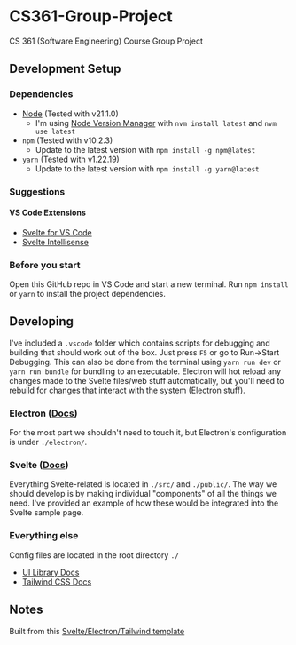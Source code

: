 # CS361-Group-Project
CS 361 (Software Engineering) Course Group Project

## Development Setup
### Dependencies
- [Node](https://nodejs.org/en/) (Tested with v21.1.0)
    - I'm using [Node Version Manager](https://github.com/coreybutler/nvm-windows) with
    `nvm install latest` and `nvm use latest`
- `npm` (Tested with v10.2.3)
    - Update to the latest version with `npm install -g npm@latest`
- `yarn` (Tested with v1.22.19)
    - Update to the latest version with `npm install -g yarn@latest`

### Suggestions
#### VS Code Extensions
- [Svelte for VS Code](https://marketplace.visualstudio.com/items?itemName=svelte.svelte-vscode)
- [Svelte Intellisense](https://marketplace.visualstudio.com/items?itemName=ardenivanov.svelte-intellisense)

### Before you start
Open this GitHub repo in VS Code and start a new terminal. 
Run `npm install` or `yarn` to install the project dependencies.

## Developing
I've included a `.vscode` folder which contains scripts for debugging and building that should work out of the box.
Just press `F5` or go to Run->Start Debugging. 
This can also be done from the terminal using `yarn run dev` or `yarn run bundle` for bundling to an executable. 
Electron will hot reload any changes made to the Svelte files/web stuff automatically, but you'll need to rebuild for changes that interact with the system (Electron stuff). 

### Electron ([Docs](https://www.electronjs.org/docs/latest))
For the most part we shouldn't need to touch it, but Electron's configuration is under `./electron/`.

### Svelte ([Docs](https://svelte.dev/docs/introduction))
Everything Svelte-related is located in `./src/` and `./public/`. 
The way we should develop is by making individual "components" of all the things we need. 
I've provided an example of how these would be integrated into the Svelte sample page.

### Everything else
Config files are located in the root directory `./` 
- [UI Library Docs](https://www.melt-ui.com/docs/introduction)
- [Tailwind CSS Docs](https://tailwindcss.com/docs/installation)

## Notes
Built from this [Svelte/Electron/Tailwind template](https://github.com/feernandobraga/vitesvelctron)